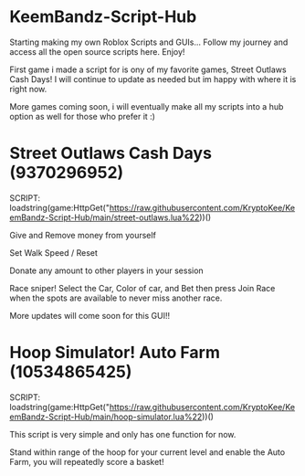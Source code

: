 # KeemBandz-Script-Hub

Starting making my own Roblox Scripts and GUIs... Follow my journey and access all the open source scripts here. Enjoy!

First game i made a script for is ony of my favorite games, Street Outlaws Cash Days! I will continue to update as needed but im happy with where it is right now.

More games coming soon, i will eventually make all my scripts into a hub option as well for those who prefer it :)

# Street Outlaws Cash Days (9370296952)

SCRIPT: loadstring(game:HttpGet("https://raw.githubusercontent.com/KryptoKee/KeemBandz-Script-Hub/main/street-outlaws.lua%22))()

Give and Remove money from yourself

Set Walk Speed / Reset

Donate any amount to other players in your session

Race sniper! Select the Car, Color of car, and Bet then press Join Race when the spots are available to never miss another race.

More updates will come soon for this GUI!!

# Hoop Simulator! Auto Farm (10534865425)

SCRIPT: loadstring(game:HttpGet("https://raw.githubusercontent.com/KryptoKee/KeemBandz-Script-Hub/main/hoop-simulator.lua%22))()

This script is very simple and only has one function for now.

Stand within range of the hoop for your current level and enable the Auto Farm, you will repeatedly score a basket!
